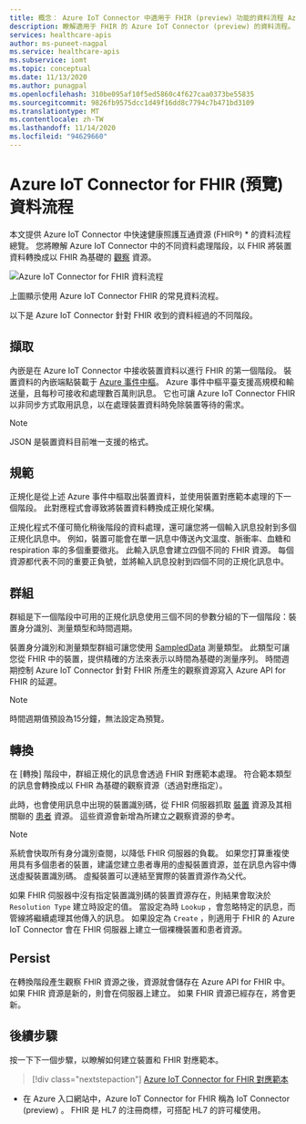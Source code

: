 ```yaml
---
title: 概念： Azure IoT Connector 中適用于 FHIR (preview) 功能的資料流程 Azure API for FHIR
description: 瞭解適用于 FHIR 的 Azure IoT Connector (preview) 的資料流程。 適用于 FHIR (preview 的 Azure IoT Connector) 內嵌、標準化、群組、轉換，以及將 IoMT 資料保存到 Azure API for FHIR。
services: healthcare-apis
author: ms-puneet-nagpal
ms.service: healthcare-apis
ms.subservice: iomt
ms.topic: conceptual
ms.date: 11/13/2020
ms.author: punagpal
ms.openlocfilehash: 310be095af10f5ed5860c4f627caa0373be55835
ms.sourcegitcommit: 9826fb9575dcc1d49f16dd8c7794c7b471bd3109
ms.translationtype: MT
ms.contentlocale: zh-TW
ms.lasthandoff: 11/14/2020
ms.locfileid: "94629660"
---
```

# <a name="azure-iot-connector-for-fhir-preview-data-flow"></a>Azure IoT Connector for FHIR (預覽) 資料流程

本文提供 Azure IoT Connector 中快速健康照護互通資源 (FHIR&#174;) * 的資料流程總覽。 您將瞭解 Azure IoT Connector 中的不同資料處理階段，以 FHIR 將裝置資料轉換成以 FHIR 為基礎的 [觀察](https://www.hl7.org/fhir/observation.html) 資源。

![Azure IoT Connector for FHIR 資料流程](media/concepts-iot-data-flow/iot-connector-data-flow.png)

上圖顯示使用 Azure IoT Connector FHIR 的常見資料流程。 

以下是 Azure IoT Connector 針對 FHIR 收到的資料經過的不同階段。

## <a name="ingest"></a>擷取
內嵌是在 Azure IoT Connector 中接收裝置資料以進行 FHIR 的第一個階段。 裝置資料的內嵌端點裝載于 [Azure 事件中樞](../event-hubs/index.yml)。 Azure 事件中樞平臺支援高規模和輸送量，且每秒可接收和處理數百萬則訊息。 它也可讓 Azure IoT Connector FHIR 以非同步方式取用訊息，以在處理裝置資料時免除裝置等待的需求。

> [!NOTE]
> JSON 是裝置資料目前唯一支援的格式。

## <a name="normalize"></a>規範
正規化是從上述 Azure 事件中樞取出裝置資料，並使用裝置對應範本處理的下一個階段。 此對應程式會導致將裝置資料轉換成正規化架構。 

正規化程式不僅可簡化稍後階段的資料處理，還可讓您將一個輸入訊息投射到多個正規化訊息中。 例如，裝置可能會在單一訊息中傳送內文溫度、脈衝率、血糖和 respiration 率的多個重要徵兆。 此輸入訊息會建立四個不同的 FHIR 資源。 每個資源都代表不同的重要正負號，並將輸入訊息投射到四個不同的正規化訊息中。

## <a name="group"></a>群組
群組是下一個階段中可用的正規化訊息使用三個不同的參數分組的下一個階段：裝置身分識別、測量類型和時間週期。

裝置身分識別和測量類型群組可讓您使用 [SampledData](https://www.hl7.org/fhir/datatypes.html#SampledData) 測量類型。 此類型可讓您從 FHIR 中的裝置，提供精確的方法來表示以時間為基礎的測量序列。 時間週期控制 Azure IoT Connector 針對 FHIR 所產生的觀察資源寫入 Azure API for FHIR 的延遲。

> [!NOTE]
> 時間週期值預設為15分鐘，無法設定為預覽。

## <a name="transform"></a>轉換
在 [轉換] 階段中，群組正規化的訊息會透過 FHIR 對應範本處理。 符合範本類型的訊息會轉換成以 FHIR 為基礎的觀察資源（透過對應指定）。

此時，也會使用訊息中出現的裝置識別碼，從 FHIR 伺服器抓取 [裝置](https://www.hl7.org/fhir/device.html) 資源及其相關聯的 [患者](https://www.hl7.org/fhir/patient.html) 資源。 這些資源會新增為所建立之觀察資源的參考。

> [!NOTE]
> 系統會快取所有身分識別查閱，以降低 FHIR 伺服器的負載。 如果您打算重複使用具有多個患者的裝置，建議您建立患者專用的虛擬裝置資源，並在訊息內容中傳送虛擬裝置識別碼。 虛擬裝置可以連結至實際的裝置資源作為父代。

如果 FHIR 伺服器中沒有指定裝置識別碼的裝置資源存在，則結果會取決於 `Resolution Type` 建立時設定的值。 當設定為時 `Lookup` ，會忽略特定的訊息，而管線將繼續處理其他傳入的訊息。 如果設定為 `Create` ，則適用于 FHIR 的 Azure IoT Connector 會在 FHIR 伺服器上建立一個裸機裝置和患者資源。  

## <a name="persist"></a>Persist
在轉換階段產生觀察 FHIR 資源之後，資源就會儲存在 Azure API for FHIR 中。 如果 FHIR 資源是新的，則會在伺服器上建立。 如果 FHIR 資源已經存在，將會更新。

## <a name="next-steps"></a>後續步驟

按一下下一個步驟，以瞭解如何建立裝置和 FHIR 對應範本。

>[!div class="nextstepaction"]
>[Azure IoT Connector for FHIR 對應範本](iot-mapping-templates.md)

* 在 Azure 入口網站中，Azure IoT Connector for FHIR 稱為 IoT Connector (preview) 。 FHIR 是 HL7 的注冊商標，可搭配 HL7 的許可權使用。 